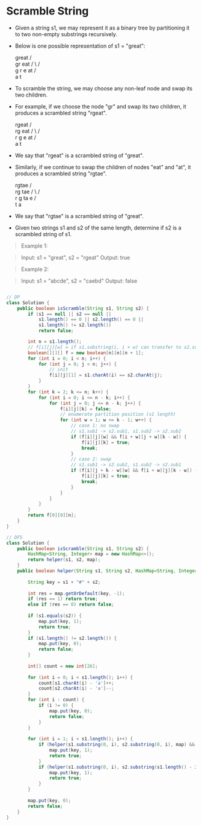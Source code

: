 # Scramble String

- Given a string s1, we may represent it as a binary tree by partitioning it to two non-empty substrings recursively.

- Below is one possible representation of s1 = "great":

    great
   /    \
  gr    eat
 / \    /  \
g   r  e   at
           / \
          a   t
- To scramble the string, we may choose any non-leaf node and swap its two children.

- For example, if we choose the node "gr" and swap its two children, it produces a scrambled string "rgeat".

    rgeat
   /    \
  rg    eat
 / \    /  \
r   g  e   at
           / \
          a   t

- We say that "rgeat" is a scrambled string of "great".

- Similarly, if we continue to swap the children of nodes "eat" and "at", it produces a scrambled string "rgtae".

    rgtae
   /    \
  rg    tae
 / \    /  \
r   g  ta  e
       / \
      t   a
- We say that "rgtae" is a scrambled string of "great".

- Given two strings s1 and s2 of the same length, determine if s2 is a scrambled string of s1.

>Example 1:

>Input: s1 = "great", s2 = "rgeat"
>Output: true

>Example 2:

>Input: s1 = "abcde", s2 = "caebd"
>Output: false

```java

// DP
class Solution {
    public boolean isScramble(String s1, String s2) {
        if (s1 == null || s2 == null || 
            s1.length() == 0 || s2.length() == 0 ||
            s1.length() != s2.length()) 
            return false;

        int n = s1.length();
        // f[i][j][w] = if s1.substring(i, i + w) can transfer to s2.substring(j, j + w)
        boolean[][][] f = new boolean[n][n][n + 1];
        for (int i = 0; i < n; i++) {
            for (int j = 0; j < n; j++) {
                // init
                f[i][j][1] = s1.charAt(i) == s2.charAt(j);
            }
        }
        for (int k = 2; k <= n; k++) {
            for (int i = 0; i <= n - k; i++) {
                for (int j = 0; j <= n - k; j++) {
                    f[i][j][k] = false;
                    // enumerate partition position (s1 length)
                    for (int w = 1; w <= k - 1; w++) {
                        // case 1: no swap
                        // s1.sub1 -> s2.sub1, s1.sub2 -> s2.sub2
                        if (f[i][j][w] && f[i + w][j + w][k - w]) {
                            f[i][j][k] = true;
                            break;
                        }
                        // case 2: swap
                        // s1.sub1 -> s2.sub2, s1.sub2 -> s2.sub1
                        if (f[i][j + k - w][w] && f[i + w][j][k - w]) {
                            f[i][j][k] = true;
                            break;
                        }
                    }
                }
            }
        }
        return f[0][0][n];
    }
}

// DFS
class Solution {
    public boolean isScramble(String s1, String s2) {
        HashMap<String, Integer> map = new HashMap<>();
        return helper(s1, s2, map);
    }
    public boolean helper(String s1, String s2, HashMap<String, Integer> map) {
        
        String key = s1 + "#" + s2;
        
        int res = map.getOrDefault(key, -1);
        if (res == 1) return true;
        else if (res == 0) return false;
        
        if (s1.equals(s2)) {
            map.put(key, 1);
            return true;
        }
        if (s1.length() != s2.length()) {
            map.put(key, 0);
            return false;
        }
        
        int[] count = new int[26];
        
        for (int i = 0; i < s1.length(); i++) {
            count[s1.charAt(i) - 'a']++;
            count[s2.charAt(i) - 'a']--;
        }
        for (int i : count) {
            if (i != 0) {
                map.put(key, 0);
                return false;
            }
        }
        
        for (int i = 1; i < s1.length(); i++) {
            if (helper(s1.substring(0, i), s2.substring(0, i), map) && helper(s1.substring(i), s2.substring(i), map)) {
                map.put(key, 1);
                return true;
            } 
            if (helper(s1.substring(0, i), s2.substring(s1.length() - i), map) && helper(s1.substring(i), s2.substring(0, s1.length() - i), map)) {
                map.put(key, 1);
                return true;
            }
        }
        
        map.put(key, 0);
        return false;
    }
}
```






